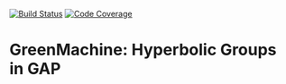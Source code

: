 [![Build Status](https://travis-ci.org/markuspf/GreenMachine.svg?branch=master)](https://travis-ci.org/markuspf/GreenMachine)
[![Code Coverage](https://codecov.io/github/markuspf/GreenMachine/coverage.svg?branch=master&token=)](https://codecov.io/gh/markuspf/GreenMachine)

# GreenMachine: Hyperbolic Groups in GAP


